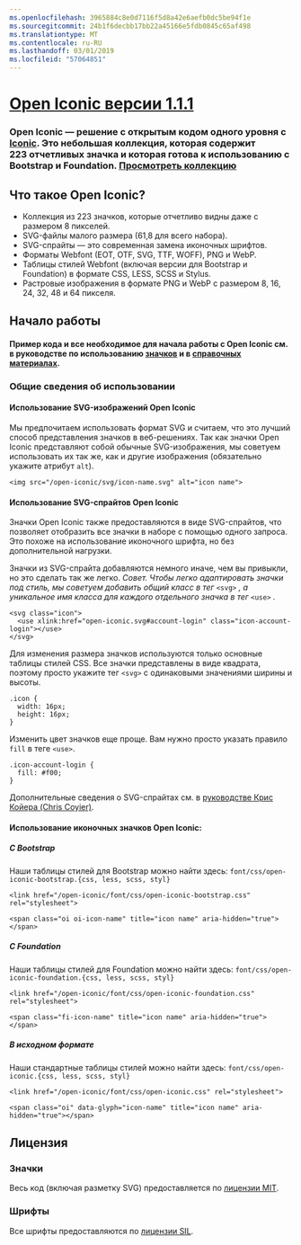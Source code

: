 ```yaml
---
ms.openlocfilehash: 3965884c8e0d7116f5d8a42e6aefb0dc5be94f1e
ms.sourcegitcommit: 24b1f6decbb17bb22a45166e5fdb0845c65af498
ms.translationtype: MT
ms.contentlocale: ru-RU
ms.lasthandoff: 03/01/2019
ms.locfileid: "57064851"
---
```

<a name="open-iconic-v111httpuseiconiccomopen"></a>[Open Iconic версии 1.1.1](http://useiconic.com/open)
===========

### <a name="open-iconic-is-the-open-source-sibling-of-iconichttpuseiconiccom-it-is-a-hyper-legible-collection-of-223-icons-with-a-tiny-footprintmdashready-to-use-with-bootstrap-and-foundation-view-the-collectionhttpuseiconiccomopenicons"></a>Open Iconic — решение с открытым кодом одного уровня с [Iconic](http://useiconic.com). Это небольшая коллекция, которая содержит 223 отчетливых значка и которая готова к использованию с Bootstrap и Foundation. [Просмотреть коллекцию](http://useiconic.com/open#icons)



## <a name="whats-in-open-iconic"></a>Что такое Open Iconic?

* Коллекция из 223 значков, которые отчетливо видны даже с размером 8 пикселей.
* SVG-файлы малого размера (61,8 для всего набора). 
* SVG-спрайты &mdash; это современная замена иконочных шрифтов.
* Форматы Webfont (EOT, OTF, SVG, TTF, WOFF), PNG и WebP.
* Таблицы стилей Webfont (включая версии для Bootstrap и Foundation) в формате CSS, LESS, SCSS и Stylus.
* Растровые изображения в формате PNG и WebP с размером 8, 16, 24, 32, 48 и 64 пикселя.


## <a name="getting-started"></a>Начало работы

#### <a name="for-code-samples-and-everything-else-you-need-to-get-started-with-open-iconic-check-out-our-iconshttpuseiconiccomopenicons-and-referencehttpuseiconiccomopenreference-sections"></a>Пример кода и все необходимое для начала работы с Open Iconic см. в руководстве по использованию [значков](http://useiconic.com/open#icons) и в [справочных материалах](http://useiconic.com/open#reference).

### <a name="general-usage"></a>Общие сведения об использовании

#### <a name="using-open-iconics-svgs"></a>Использование SVG-изображений Open Iconic

Мы предпочитаем использовать формат SVG и считаем, что это лучший способ представления значков в веб-решениях. Так как значки Open Iconic представляют собой обычные SVG-изображения, мы советуем использовать их так же, как и другие изображения (обязательно укажите атрибут `alt`).

```
<img src="/open-iconic/svg/icon-name.svg" alt="icon name">
```

#### <a name="using-open-iconics-svg-sprite"></a>Использование SVG-спрайтов Open Iconic

Значки Open Iconic также предоставляются в виде SVG-спрайтов, что позволяет отобразить все значки в наборе с помощью одного запроса. Это похоже на использование иконочного шрифта, но без дополнительной нагрузки.

Значки из SVG-спрайта добавляются немного иначе, чем вы привыкли, но это сделать так же легко. *Совет. Чтобы легко адаптировать значки под стиль, мы советуем добавить общий класс в тег*  `<svg>` *, а уникальное имя класса для каждого отдельного значка в тег* `<use>` *.*  

```
<svg class="icon">
  <use xlink:href="open-iconic.svg#account-login" class="icon-account-login"></use>
</svg>
```

Для изменения размера значков используются только основные таблицы стилей CSS. Все значки представлены в виде квадрата, поэтому просто укажите тег `<svg>` с одинаковыми значениями ширины и высоты.

```
.icon {
  width: 16px;
  height: 16px;
}
```

Изменить цвет значков еще проще. Вам нужно просто указать правило `fill` в теге `<use>`.

```
.icon-account-login {
  fill: #f00;
}
```

Дополнительные сведения о SVG-спрайтах см. в [руководстве Крис Койера (Chris Coyier)](http://css-tricks.com/svg-sprites-use-better-icon-fonts/).

#### <a name="using-open-iconics-icon-font"></a>Использование иконочных значков Open Iconic:


##### <a name="with-bootstrap"></a>С Bootstrap

Наши таблицы стилей для Bootstrap можно найти здесь: `font/css/open-iconic-bootstrap.{css, less, scss, styl}`


```
<link href="/open-iconic/font/css/open-iconic-bootstrap.css" rel="stylesheet">
```


```
<span class="oi oi-icon-name" title="icon name" aria-hidden="true"></span>
```

##### <a name="with-foundation"></a>С Foundation

Наши таблицы стилей для Foundation можно найти здесь: `font/css/open-iconic-foundation.{css, less, scss, styl}`

```
<link href="/open-iconic/font/css/open-iconic-foundation.css" rel="stylesheet">
```


```
<span class="fi-icon-name" title="icon name" aria-hidden="true"></span>
```

##### <a name="on-its-own"></a>В исходном формате

Наши стандартные таблицы стилей можно найти здесь: `font/css/open-iconic.{css, less, scss, styl}`

```
<link href="/open-iconic/font/css/open-iconic.css" rel="stylesheet">
```

```
<span class="oi" data-glyph="icon-name" title="icon name" aria-hidden="true"></span>
```


## <a name="license"></a>Лицензия

### <a name="icons"></a>Значки

Весь код (включая разметку SVG) предоставляется по [лицензии MIT](http://opensource.org/licenses/MIT).

### <a name="fonts"></a>Шрифты

Все шрифты предоставляются по [лицензии SIL](http://scripts.sil.org/cms/scripts/page.php?item_id=OFL_web).
